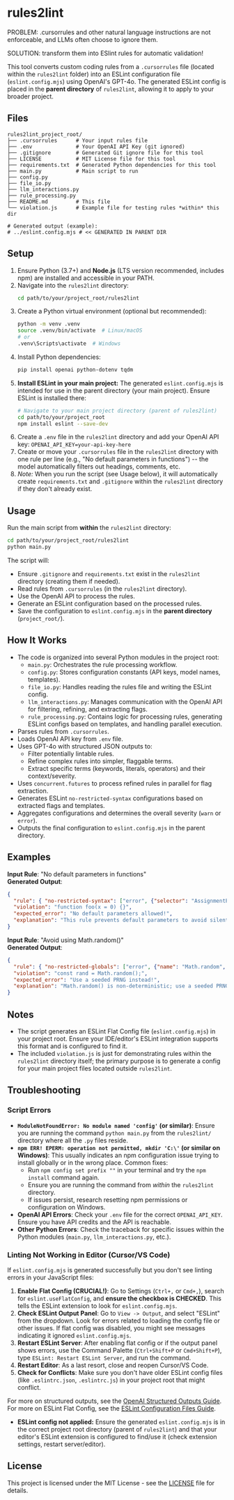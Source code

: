 # rules2lint

PROBLEM: .cursorrules and other natural language instructions are not enforceable, and LLMs often choose to ignore them.

SOLUTION: transform them into ESlint rules for automatic validation!

This tool converts custom coding rules from a `.cursorrules` file (located within the `rules2lint` folder) into an ESLint configuration file (`eslint.config.mjs`) using OpenAI's GPT-4o. The generated ESLint config is placed in the **parent directory** of `rules2lint`, allowing it to apply to your broader project.

## Files

```
rules2lint_project_root/
├── .cursorrules      # Your input rules file
├── .env              # Your OpenAI API Key (git ignored)
├── .gitignore        # Generated Git ignore file for this tool
├── LICENSE           # MIT License file for this tool
├── requirements.txt  # Generated Python dependencies for this tool
├── main.py           # Main script to run
├── config.py
├── file_io.py
├── llm_interactions.py
├── rule_processing.py
├── README.md         # This file
└── violation.js      # Example file for testing rules *within* this dir

# Generated output (example):
# ../eslint.config.mjs # << GENERATED IN PARENT DIR
```

## Setup
1. Ensure Python (3.7+) and **Node.js** (LTS version recommended, includes npm) are installed and accessible in your PATH.
2. Navigate into the `rules2lint` directory:
   ```bash
   cd path/to/your/project_root/rules2lint
   ```
3. Create a Python virtual environment (optional but recommended):
   ```bash
   python -m venv .venv
   source .venv/bin/activate  # Linux/macOS
   # or
   .venv\Scripts\activate  # Windows
   ```
4. Install Python dependencies:
   ```bash
   pip install openai python-dotenv tqdm
   ```
5. **Install ESLint in your main project:** The generated `eslint.config.mjs` is intended for use in the parent directory (your main project). Ensure ESLint is installed there:
   ```bash
   # Navigate to your main project directory (parent of rules2lint)
   cd path/to/your/project_root
   npm install eslint --save-dev
   ```
6. Create a `.env` file in the `rules2lint` directory and add your OpenAI API key:
   `OPENAI_API_KEY=your-api-key-here`
7. Create or move your `.cursorrules` file in the `rules2lint` directory with one rule per line (e.g., "No default parameters in functions") -- the model automatically filters out headings, comments, etc.
8. *Note:* When you run the script (see Usage below), it will automatically create `requirements.txt` and `.gitignore` within the `rules2lint` directory if they don't already exist.

## Usage
Run the main script from **within** the `rules2lint` directory:
```bash
cd path/to/your/project_root/rules2lint
python main.py
```
The script will:
- Ensure `.gitignore` and `requirements.txt` exist in the `rules2lint` directory (creating them if needed).
- Read rules from `.cursorrules` (in the `rules2lint` directory).
- Use the OpenAI API to process the rules.
- Generate an ESLint configuration based on the processed rules.
- Save the configuration to `eslint.config.mjs` in the **parent directory** (`project_root/`).

## How It Works
- The code is organized into several Python modules in the project root:
    - `main.py`: Orchestrates the rule processing workflow.
    - `config.py`: Stores configuration constants (API keys, model names, templates).
    - `file_io.py`: Handles reading the rules file and writing the ESLint config.
    - `llm_interactions.py`: Manages communication with the OpenAI API for filtering, refining, and extracting flags.
    - `rule_processing.py`: Contains logic for processing rules, generating ESLint configs based on templates, and handling parallel execution.
- Parses rules from `.cursorrules`.
- Loads OpenAI API key from `.env` file.
- Uses GPT-4o with structured JSON outputs to:
    - Filter potentially lintable rules.
    - Refine complex rules into simpler, flaggable terms.
    - Extract specific terms (keywords, literals, operators) and their context/severity.
- Uses `concurrent.futures` to process refined rules in parallel for flag extraction.
- Generates ESLint `no-restricted-syntax` configurations based on extracted flags and templates.
- Aggregates configurations and determines the overall severity (`warn` or `error`).
- Outputs the final configuration to `eslint.config.mjs` in the parent directory.

## Examples
**Input Rule**: "No default parameters in functions"  
**Generated Output**:  
```json
{
  "rule": { "no-restricted-syntax": ["error", {"selector": "AssignmentPattern", "message": "No default parameters allowed!"}] },
  "violation": "function foo(x = 0) {}",
  "expected_error": "No default parameters allowed!",
  "explanation": "This rule prevents default parameters to avoid silent fallbacks."
}
```

**Input Rule**: "Avoid using Math.random()"  
**Generated Output**:  
```json
{
  "rule": { "no-restricted-globals": ["error", {"name": "Math.random", "message": "Use a seeded PRNG instead!"}] },
  "violation": "const rand = Math.random();",
  "expected_error": "Use a seeded PRNG instead!",
  "explanation": "Math.random() is non-deterministic; use a seeded PRNG for reproducibility."
}
```

## Notes
- The script generates an ESLint Flat Config file (`eslint.config.mjs`) in your project root. Ensure your IDE/editor's ESLint integration supports this format and is configured to find it.
- The included `violation.js` is just for demonstrating rules within the `rules2lint` directory itself; the primary purpose is to generate a config for your main project files located outside `rules2lint`.

## Troubleshooting

### Script Errors
- **`ModuleNotFoundError: No module named 'config'` (or similar)**: Ensure you are running the command `python main.py` from the `rules2lint/` directory where all the `.py` files reside.
- **`npm ERR! EPERM: operation not permitted, mkdir 'C:\'` (or similar on Windows)**: This usually indicates an npm configuration issue trying to install globally or in the wrong place. Common fixes:
    - Run `npm config set prefix ""` in your terminal and try the `npm install` command again.
    - Ensure you are running the command from *within* the `rules2lint` directory.
    - If issues persist, research resetting npm permissions or configuration on Windows.
- **OpenAI API Errors**: Check your `.env` file for the correct `OPENAI_API_KEY`. Ensure you have API credits and the API is reachable.
- **Other Python Errors**: Check the traceback for specific issues within the Python modules (`main.py`, `llm_interactions.py`, etc.).

### Linting Not Working in Editor (Cursor/VS Code)
If `eslint.config.mjs` is generated successfully but you don't see linting errors in your JavaScript files:
1.  **Enable Flat Config (CRUCIAL!)**: Go to Settings (`Ctrl+,` or `Cmd+,`), search for `eslint.useFlatConfig`, and **ensure the checkbox is CHECKED**. This tells the ESLint extension to look for `eslint.config.mjs`.
2.  **Check ESLint Output Panel**: Go to `View -> Output`, and select "ESLint" from the dropdown. Look for errors related to loading the config file or other issues. If flat config was disabled, you might see messages indicating it ignored `eslint.config.mjs`.
3.  **Restart ESLint Server**: After enabling flat config or if the output panel shows errors, use the Command Palette (`Ctrl+Shift+P` or `Cmd+Shift+P`), type `ESLint: Restart ESLint Server`, and run the command.
4.  **Restart Editor**: As a last resort, close and reopen Cursor/VS Code.
5.  **Check for Conflicts**: Make sure you don't have older ESLint config files (like `.eslintrc.json`, `.eslintrc.js`) in your project root that might conflict.

For more on structured outputs, see the [OpenAI Structured Outputs Guide](https://platform.openai.com/docs/guides/structured-outputs).
For more on ESLint Flat Config, see the [ESLint Configuration Files Guide](https://eslint.org/docs/latest/use/configure/configuration-files).
- **ESLint config not applied:** Ensure the generated `eslint.config.mjs` is in the correct project root directory (parent of `rules2lint`) and that your editor's ESLint extension is configured to find/use it (check extension settings, restart server/editor).

## License

This project is licensed under the MIT License - see the [LICENSE](./LICENSE) file for details. 